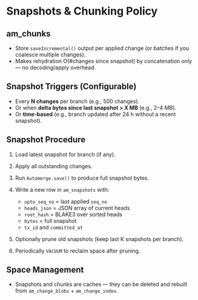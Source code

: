 # Snapshots & Chunking Policy

## am_chunks

* Store `saveIncremental()` output per applied change (or batches if you coalesce multiple changes).
* Makes rehydration O(#changes since snapshot) by concatenation only — no decoding/apply overhead.

## Snapshot Triggers (Configurable)

* Every **N changes** per branch (e.g., 500 changes).
* Or when **delta bytes since last snapshot > X MB** (e.g., 2–4 MB).
* Or **time-based** (e.g., branch updated after 24 h without a recent snapshot).

## Snapshot Procedure

1. Load latest snapshot for branch (if any).
2. Apply all outstanding changes.
3. Run `Automerge.save()` to produce full snapshot bytes.
4. Write a new row in `am_snapshots` with:

   * `upto_seq_no` = last applied `seq_no`
   * `heads_json` = JSON array of current heads
   * `root_hash` = BLAKE3 over sorted heads
   * `bytes` = full snapshot
   * `tx_id` and `committed_at`
5. Optionally prune old snapshots (keep last K snapshots per branch).
6. Periodically `VACUUM` to reclaim space after pruning.

## Space Management

* Snapshots and chunks are caches — they can be deleted and rebuilt from `am_change_blobs` + `am_change_index`.
